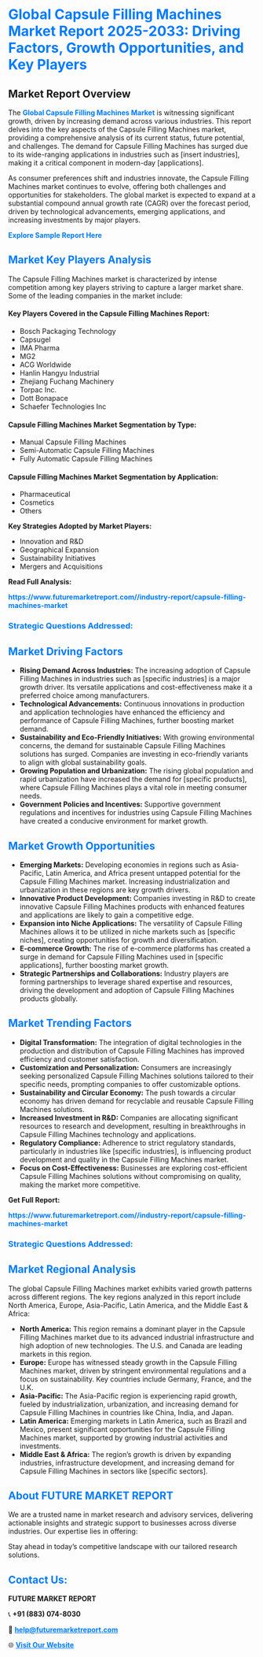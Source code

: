 <h1 style="color: #007BFF;">Global Capsule Filling Machines Market Report 2025-2033: Driving Factors, Growth Opportunities, and Key Players</h1>

<section id="overview">
<h2>Market Report Overview</h2>
<p>The <a href="https://www.futuremarketreport.com//industry-report/capsule-filling-machines-market" style="color: #007BFF; text-decoration: none;"><strong>Global Capsule Filling Machines Market</strong></a> is witnessing significant growth, driven by increasing demand across various industries. This report delves into the key aspects of the Capsule Filling Machines market, providing a comprehensive analysis of its current status, future potential, and challenges. The demand for Capsule Filling Machines has surged due to its wide-ranging applications in industries such as [insert industries], making it a critical component in modern-day [applications].</p>
<p>As consumer preferences shift and industries innovate, the Capsule Filling Machines market continues to evolve, offering both challenges and opportunities for stakeholders. The global market is expected to expand at a substantial compound annual growth rate (CAGR) over the forecast period, driven by technological advancements, emerging applications, and increasing investments by major players.</p>
</section>

<section id="overview">
<p><a href="https://www.futuremarketreport.com//request-sample/reportId=58971" style="color: #007BFF; text-decoration: none;"><strong>Explore Sample Report Here</strong></a></p>
</section>

<section id="key-players">
<h2 style="color: #007BFF;">Market Key Players Analysis</h2>
<p>The Capsule Filling Machines market is characterized by intense competition among key players striving to capture a larger market share. Some of the leading companies in the market include:</p>
<h4>Key Players Covered in the Capsule Filling Machines Report:</h4>
<ul><li>Bosch Packaging Technology</li><li>Capsugel</li><li>IMA Pharma</li><li>MG2</li><li>ACG Worldwide</li><li>Hanlin Hangyu Industrial</li><li>Zhejiang Fuchang Machinery</li><li>Torpac Inc.</li><li>Dott Bonapace</li><li>Schaefer Technologies Inc</li></ul>
<h4>Capsule Filling Machines Market Segmentation by Type:</h4>
<ul><li>Manual Capsule Filling Machines</li><li>Semi-Automatic Capsule Filling Machines</li><li>Fully Automatic Capsule Filling Machines</li></ul>

<h4>Capsule Filling Machines Market Segmentation by Application:</h4>
<ul><li>Pharmaceutical</li><li>Cosmetics</li><li>Others</li></ul>
<p><strong>Key Strategies Adopted by Market Players:</strong></p>
<ul>
<li>Innovation and R&D</li>
<li>Geographical Expansion</li>
<li>Sustainability Initiatives</li>
<li>Mergers and Acquisitions</li>
</ul>
</section>

<section>
<p><strong>Read Full Analysis: </strong></p><a href="https://www.futuremarketreport.com//industry-report/capsule-filling-machines-market" style="color: #007BFF; text-decoration: none;"><strong>https://www.futuremarketreport.com//industry-report/capsule-filling-machines-market</strong></a>
<h3 style="color: #007BFF;">Strategic Questions Addressed:</h3>
</section>

<section id="driving-factors">
<h2 style="color: #007BFF;">Market Driving Factors</h2>
<ul>
<li><strong>Rising Demand Across Industries:</strong> The increasing adoption of Capsule Filling Machines in industries such as [specific industries] is a major growth driver. Its versatile applications and cost-effectiveness make it a preferred choice among manufacturers.</li>
<li><strong>Technological Advancements:</strong> Continuous innovations in production and application technologies have enhanced the efficiency and performance of Capsule Filling Machines, further boosting market demand.</li>
<li><strong>Sustainability and Eco-Friendly Initiatives:</strong> With growing environmental concerns, the demand for sustainable Capsule Filling Machines solutions has surged. Companies are investing in eco-friendly variants to align with global sustainability goals.</li>
<li><strong>Growing Population and Urbanization:</strong> The rising global population and rapid urbanization have increased the demand for [specific products], where Capsule Filling Machines plays a vital role in meeting consumer needs.</li>
<li><strong>Government Policies and Incentives:</strong> Supportive government regulations and incentives for industries using Capsule Filling Machines have created a conducive environment for market growth.</li>
</ul>
</section>

<section id="growth-opportunities">
<h2 style="color: #007BFF;">Market Growth Opportunities</h2>
<ul>
<li><strong>Emerging Markets:</strong> Developing economies in regions such as Asia-Pacific, Latin America, and Africa present untapped potential for the Capsule Filling Machines market. Increasing industrialization and urbanization in these regions are key growth drivers.</li>
<li><strong>Innovative Product Development:</strong> Companies investing in R&D to create innovative Capsule Filling Machines products with enhanced features and applications are likely to gain a competitive edge.</li>
<li><strong>Expansion into Niche Applications:</strong> The versatility of Capsule Filling Machines allows it to be utilized in niche markets such as [specific niches], creating opportunities for growth and diversification.</li>
<li><strong>E-commerce Growth:</strong> The rise of e-commerce platforms has created a surge in demand for Capsule Filling Machines used in [specific applications], further boosting market growth.</li>
<li><strong>Strategic Partnerships and Collaborations:</strong> Industry players are forming partnerships to leverage shared expertise and resources, driving the development and adoption of Capsule Filling Machines products globally.</li>
</ul>
</section>

<section id="trending-factors">
<h2 style="color: #007BFF;">Market Trending Factors</h2>
<ul>
<li><strong>Digital Transformation:</strong> The integration of digital technologies in the production and distribution of Capsule Filling Machines has improved efficiency and customer satisfaction.</li>
<li><strong>Customization and Personalization:</strong> Consumers are increasingly seeking personalized Capsule Filling Machines solutions tailored to their specific needs, prompting companies to offer customizable options.</li>
<li><strong>Sustainability and Circular Economy:</strong> The push towards a circular economy has driven demand for recyclable and reusable Capsule Filling Machines solutions.</li>
<li><strong>Increased Investment in R&D:</strong> Companies are allocating significant resources to research and development, resulting in breakthroughs in Capsule Filling Machines technology and applications.</li>
<li><strong>Regulatory Compliance:</strong> Adherence to strict regulatory standards, particularly in industries like [specific industries], is influencing product development and quality in the Capsule Filling Machines market.</li>
<li><strong>Focus on Cost-Effectiveness:</strong> Businesses are exploring cost-efficient Capsule Filling Machines solutions without compromising on quality, making the market more competitive.</li>
</ul>
</section>

<section>
<p><strong>Get Full Report: </strong></p><a href="https://www.futuremarketreport.com//industry-report/capsule-filling-machines-market" style="color: #007BFF; text-decoration: none;"><strong>https://www.futuremarketreport.com//industry-report/capsule-filling-machines-market</strong></a>
<h3 style="color: #007BFF;">Strategic Questions Addressed:</h3>
</section>


<section id="regional-analysis">
<h2 style="color: #007BFF;">Market Regional Analysis</h2>
<p>The global Capsule Filling Machines market exhibits varied growth patterns across different regions. The key regions analyzed in this report include North America, Europe, Asia-Pacific, Latin America, and the Middle East & Africa:</p>
<ul>
<li><strong>North America:</strong> This region remains a dominant player in the Capsule Filling Machines market due to its advanced industrial infrastructure and high adoption of new technologies. The U.S. and Canada are leading markets in this region.</li>
<li><strong>Europe:</strong> Europe has witnessed steady growth in the Capsule Filling Machines market, driven by stringent environmental regulations and a focus on sustainability. Key countries include Germany, France, and the U.K.</li>
<li><strong>Asia-Pacific:</strong> The Asia-Pacific region is experiencing rapid growth, fueled by industrialization, urbanization, and increasing demand for Capsule Filling Machines in countries like China, India, and Japan.</li>
<li><strong>Latin America:</strong> Emerging markets in Latin America, such as Brazil and Mexico, present significant opportunities for the Capsule Filling Machines market, supported by growing industrial activities and investments.</li>
<li><strong>Middle East & Africa:</strong> The region’s growth is driven by expanding industries, infrastructure development, and increasing demand for Capsule Filling Machines in sectors like [specific sectors].</li>
</ul>
</section>

<footer>
<h2 style="color: #007BFF;">About FUTURE MARKET REPORT</h2>
<p>We are a trusted name in market research and advisory services, delivering actionable insights and strategic support to businesses across diverse industries. Our expertise lies in offering:</p>

<p>Stay ahead in today’s competitive landscape with our tailored research solutions.</p>

<h2 style="color: #007BFF;">Contact Us:</h2>
<p><strong>FUTURE MARKET REPORT</strong></p>
<p>📞 <strong>+91 (883) 074-8030</strong></p>
<p>📧 <strong><a href="mailto:help@futuremarketreport.com" style="color: #007BFF;">help@futuremarketreport.com</a></strong></p>
<p>🌐 <strong><a href="https://www.futuremarketreport.com/" style="color: #007BFF;">Visit Our Website</a></strong></p>
</footer>